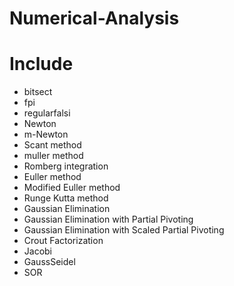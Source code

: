 # Numerical-Analysis

# Include
* bitsect
* fpi
* regularfalsi
* Newton
* m-Newton
* Scant method
* muller method
* Romberg integration
* Euller method
* Modified Euller method
* Runge Kutta method
* Gaussian Elimination
* Gaussian Elimination with Partial Pivoting
* Gaussian Elimination with Scaled Partial Pivoting
* Crout Factorization
* Jacobi
* GaussSeidel
* SOR

